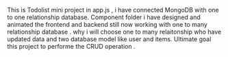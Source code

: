 This is Todolist mini project in app.js , i have connected MongoDB with one to one relationship database.
Component folder i have designed and animated the frontend and backend still now working with one to many relationship database .
why i will choose one to many relaitonship who have updated data and two database model like user and items.
Ultimate goal this project to performe the CRUD operation .
